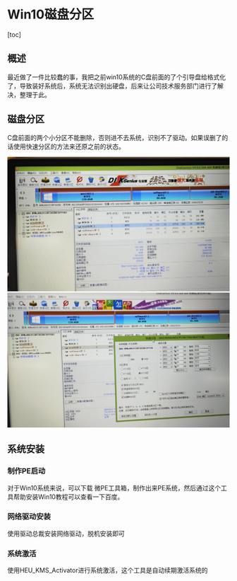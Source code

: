 # Win10磁盘分区     

[toc]  

## 概述  
最近做了一件比较蠢的事，我把之前win10系统的C盘前面的了个引导盘给格式化了，导致装好系统后，系统无法识别出硬盘，后来让公司技术服务部门进行了解决，整理于此。    
## 磁盘分区  

C盘前面的两个小分区不能删除，否则进不去系统，识别不了驱动。如果误删了的话使用快速分区的方法来还原之前的状态。     

<img src="./img/059-1.jpg" alt="59-1" style="zoom:50%;" />   
<img src="./img/059-2.jpg" alt="59-2" style="zoom:50%;" />   

## 系统安装  

### 制作PE启动

对于Win10系统来说，可以下载 
微PE工具箱，制作出来PE系统，然后通过这个工具帮助安装Win10教程可以查看一下百度。  

### 网络驱动安装  

使用驱动总裁安装网络驱动，脱机安装即可   

### 系统激活  

使用HEU_KMS_Activator进行系统激活，这个工具是自动续期激活系统的  
